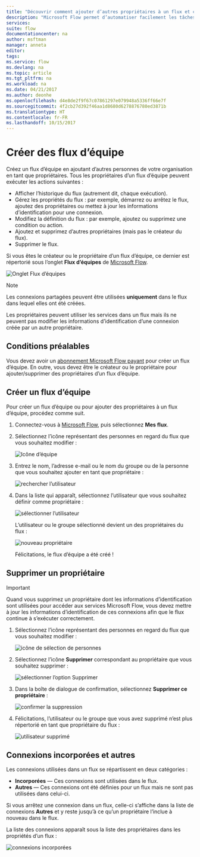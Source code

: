 ```yaml
---
title: "Découvrir comment ajouter d’autres propriétaires à un flux et créer des flux d’équipe | Microsoft Docs"
description: "Microsoft Flow permet d’automatiser facilement les tâches répétitives. Vous pouvez ajouter des utilisateurs ou des groupes en tant que propriétaires et collaborer avec eux pour concevoir et gérer les flux."
services: 
suite: flow
documentationcenter: na
author: msftman
manager: anneta
editor: 
tags: 
ms.service: flow
ms.devlang: na
ms.topic: article
ms.tgt_pltfrm: na
ms.workload: na
ms.date: 04/21/2017
ms.author: deonhe
ms.openlocfilehash: d4e8de2f9f67c07861297e079948a5336ff66e7f
ms.sourcegitcommit: 4f2cb27d392f46aa1d8680d6278876780ed3871b
ms.translationtype: HT
ms.contentlocale: fr-FR
ms.lasthandoff: 10/15/2017
---
```

# <a name="create-team-flows"></a>Créer des flux d’équipe
Créez un flux d’équipe en ajoutant d’autres personnes de votre organisation en tant que propriétaires. Tous les propriétaires d’un flux d’équipe peuvent exécuter les actions suivantes :

* Afficher l’historique du flux (autrement dit, chaque exécution).
* Gérez les propriétés du flux : par exemple, démarrez ou arrêtez le flux, ajoutez des propriétaires ou mettez à jour les informations d’identification pour une connexion.
* Modifiez la définition du flux : par exemple, ajoutez ou supprimez une condition ou action.
* Ajoutez et supprimez d’autres propriétaires (mais pas le créateur du flux).
* Supprimer le flux.

Si vous êtes le créateur ou le propriétaire d’un flux d’équipe, ce dernier est répertorié sous l’onglet **Flux d’équipes** de [Microsoft Flow](https://flow.microsoft.com).

![Onglet Flux d’équipes](./media/create-team-flows/addowner5.png)

> [!NOTE]
> Les connexions partagées peuvent être utilisées **uniquement** dans le flux dans lequel elles ont été créées.
> 
> 

Les propriétaires peuvent utiliser les services dans un flux mais ils ne peuvent pas modifier les informations d’identification d’une connexion créée par un autre propriétaire.

## <a name="prerequisites"></a>Conditions préalables
Vous devez avoir un [abonnement Microsoft Flow payant](https://flow.microsoft.com/pricing/) pour créer un flux d’équipe. En outre, vous devez être le créateur ou le propriétaire pour ajouter/supprimer des propriétaires d’un flux d’équipe.

## <a name="create-a-team-flow"></a>Créer un flux d’équipe
Pour créer un flux d’équipe ou pour ajouter des propriétaires à un flux d’équipe, procédez comme suit.

1. Connectez-vous à [Microsoft Flow](https://flow.microsoft.com), puis sélectionnez **Mes flux**.
2. Sélectionnez l’icône représentant des personnes en regard du flux que vous souhaitez modifier :
   
    ![Icône d’équipe](./media/create-team-flows/addowner1.png)
3. Entrez le nom, l’adresse e-mail ou le nom du groupe ou de la personne que vous souhaitez ajouter en tant que propriétaire :
   
    ![rechercher l’utilisateur](./media/create-team-flows/addowner2.png)
4. Dans la liste qui apparaît, sélectionnez l’utilisateur que vous souhaitez définir comme propriétaire :
   
    ![sélectionner l’utilisateur](./media/create-team-flows/addowner3.png)
   
     L’utilisateur ou le groupe sélectionné devient un des propriétaires du flux :
   
    ![nouveau propriétaire](./media/create-team-flows/addowner4.png)
   
     Félicitations, le flux d’équipe a été créé !

## <a name="remove-an-owner"></a>Supprimer un propriétaire
> [!IMPORTANT]
> Quand vous supprimez un propriétaire dont les informations d’identification sont utilisées pour accéder aux services Microsoft Flow, vous devez mettre à jour les informations d’identification de ces connexions afin que le flux continue à s’exécuter correctement.
> 
> 

1. Sélectionnez l’icône représentant des personnes en regard du flux que vous souhaitez modifier :
   
    ![icône de sélection de personnes](./media/create-team-flows/removeowner1.png)
2. Sélectionnez l’icône **Supprimer** correspondant au propriétaire que vous souhaitez supprimer :
   
    ![sélectionner l’option Supprimer](./media/create-team-flows/removeowner2.png)
3. Dans la boîte de dialogue de confirmation, sélectionnez **Supprimer ce propriétaire** :
   
    ![confirmer la suppression](./media/create-team-flows/removeowner3.png)
4. Félicitations, l’utilisateur ou le groupe que vous avez supprimé n’est plus répertorié en tant que propriétaire du flux :
   
    ![utilisateur supprimé](./media/create-team-flows/removeowner4.png)

## <a name="embedded-and-other-connections"></a>Connexions incorporées et autres
Les connexions utilisées dans un flux se répartissent en deux catégories :

* **Incorporées** &mdash; Ces connexions sont utilisées dans le flux.
* **Autres** &mdash; Ces connexions ont été définies pour un flux mais ne sont pas utilisées dans celui-ci.

Si vous arrêtez une connexion dans un flux, celle-ci s’affiche dans la liste de connexions **Autres** et y reste jusqu’à ce qu’un propriétaire l’inclue à nouveau dans le flux.

La liste des connexions apparaît sous la liste des propriétaires dans les propriétés d’un flux :

![connexions incorporées](./media/create-team-flows/embeddedconnections.png)


